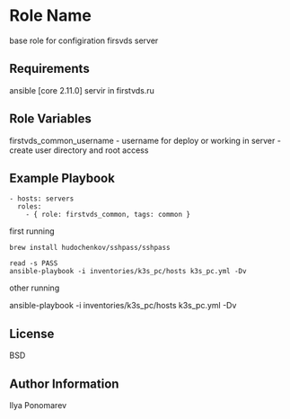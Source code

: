 Role Name
=========

base role for configiration firsvds server

Requirements
------------

ansible [core 2.11.0]
servir in firstvds.ru

Role Variables
--------------

firstvds_common_username - username for deploy or working in server - create user directory and root access


Example Playbook
----------------

    - hosts: servers
      roles:
        - { role: firstvds_common, tags: common }

first running

```
brew install hudochenkov/sshpass/sshpass
```

```
read -s PASS
ansible-playbook -i inventories/k3s_pc/hosts k3s_pc.yml -Dv
```

other running

ansible-playbook -i inventories/k3s_pc/hosts k3s_pc.yml -Dv

License
-------

BSD

Author Information
------------------

Ilya Ponomarev
